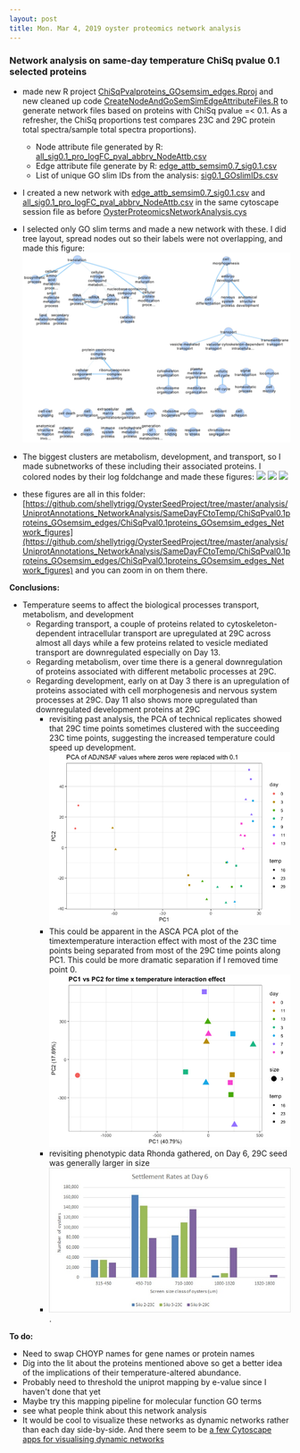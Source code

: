 ```yaml
---
layout: post
title: Mon. Mar 4, 2019 oyster proteomics network analysis
---
```


### Network analysis on same-day temperature ChiSq pvalue 0.1 selected proteins

- made new R project [ChiSqPvalproteins\_GOsemsim\_edges.Rproj](https://github.com/shellytrigg/OysterSeedProject/blob/master/analysis/UniprotAnnotations_NetworkAnalysis/SameDayFCtoTemp/ChiSqPvalproteins_GOsemsim_edges.Rproj) and new cleaned up code [CreateNodeAndGoSemSimEdgeAttributeFiles.R](https://github.com/shellytrigg/OysterSeedProject/blob/master/analysis/UniprotAnnotations_NetworkAnalysis/SameDayFCtoTemp/CreateNodeAndGoSemSimEdgeAttributeFiles.R) to generate network files based on proteins with ChiSq pvalue =< 0.1. As a refresher, the ChiSq proportions test compares 23C and 29C protein total spectra/sample total spectra proportions). 
	-  Node attribute file generated by R: [all_sig0.1\_pro\_logFC\_pval\_abbrv\_NodeAttb.csv](https://github.com/shellytrigg/OysterSeedProject/blob/master/analysis/UniprotAnnotations_NetworkAnalysis/SameDayFCtoTemp/ChiSqPval0.1proteins_GOsemsim_edges/all_sig0.1_pro_logFC_pval_abbrv_NodeAttb.csv)
	-  Edge attribute file generate by R: [edge\_attb\_semsim0.7\_sig0.1.csv](https://github.com/shellytrigg/OysterSeedProject/blob/master/analysis/UniprotAnnotations_NetworkAnalysis/SameDayFCtoTemp/ChiSqPval0.1proteins_GOsemsim_edges/edge_attb_semsim0.7_sig0.1.csv)
	-  List of unique GO slim IDs from the analysis: [sig0.1\_GOslimIDs.csv](https://github.com/shellytrigg/OysterSeedProject/blob/master/analysis/UniprotAnnotations_NetworkAnalysis/SameDayFCtoTemp/ChiSqPval0.1proteins_GOsemsim_edges/sig0.1_GOslimIDs.csv)

- I created a new network with [edge\_attb\_semsim0.7\_sig0.1.csv](https://github.com/shellytrigg/OysterSeedProject/blob/master/analysis/UniprotAnnotations_NetworkAnalysis/SameDayFCtoTemp/ChiSqPval0.1proteins_GOsemsim_edges/edge_attb_semsim0.7_sig0.1.csv) and [all_sig0.1\_pro\_logFC\_pval\_abbrv\_NodeAttb.csv](https://github.com/shellytrigg/OysterSeedProject/blob/master/analysis/UniprotAnnotations_NetworkAnalysis/SameDayFCtoTemp/ChiSqPval0.1proteins_GOsemsim_edges/all_sig0.1_pro_logFC_pval_abbrv_NodeAttb.csv) in the same cytoscape session file as before [OysterProteomicsNetworkAnalysis.cys](https://github.com/shellytrigg/OysterSeedProject/blob/master/analysis/UniprotAnnotations_NetworkAnalysis/SameDayFCtoTemp/OysterProteomicsNetworkAnalysis.cys)
- I selected only GO slim terms and made a new network with these. I did tree layout, spread nodes out so their labels were not overlapping, and made this figure:
![](https://raw.githubusercontent.com/shellytrigg/OysterSeedProject/master/analysis/UniprotAnnotations_NetworkAnalysis/SameDayFCtoTemp/ChiSqPval0.1proteins_GOsemsim_edges/ChiSqPval0.1proteins_GOsemsim_edges_Network_figures/ChiSqPval0.1_GOslim_clusters.jpg) 
- The biggest clusters are metabolism, development, and transport, so I made subnetworks of these including their associated proteins. I colored nodes by their log foldchange and made these figures:
![](https://raw.githubusercontent.com/shellytrigg/OysterSeedProject/master/analysis/UniprotAnnotations_NetworkAnalysis/SameDayFCtoTemp/ChiSqPval0.1proteins_GOsemsim_edges/ChiSqPval0.1proteins_GOsemsim_edges_Network_figures/metabolism/D3-13_metabolism.jpg)
![](https://raw.githubusercontent.com/shellytrigg/OysterSeedProject/master/analysis/UniprotAnnotations_NetworkAnalysis/SameDayFCtoTemp/ChiSqPval0.1proteins_GOsemsim_edges/ChiSqPval0.1proteins_GOsemsim_edges_Network_figures/development/D3-13_development.jpg)
![](https://raw.githubusercontent.com/shellytrigg/OysterSeedProject/master/analysis/UniprotAnnotations_NetworkAnalysis/SameDayFCtoTemp/ChiSqPval0.1proteins_GOsemsim_edges/ChiSqPval0.1proteins_GOsemsim_edges_Network_figures/transport/D3-13_transport.jpg)
- these figures are all in this folder: [https://github.com/shellytrigg/OysterSeedProject/tree/master/analysis/UniprotAnnotations_NetworkAnalysis/SameDayFCtoTemp/ChiSqPval0.1proteins_GOsemsim_edges/ChiSqPval0.1proteins_GOsemsim_edges_Network_figures](https://github.com/shellytrigg/OysterSeedProject/tree/master/analysis/UniprotAnnotations_NetworkAnalysis/SameDayFCtoTemp/ChiSqPval0.1proteins_GOsemsim_edges/ChiSqPval0.1proteins_GOsemsim_edges_Network_figures) and you can zoom in on them there.



**Conclusions:**

- Temperature seems to affect the biological processes transport, metabolism, and development
	- Regarding transport, a couple of proteins related to cytoskeleton-dependent intracellular transport are upregulated at 29C across almost all days while a few proteins related to vesicle mediated transport are downregulated especially on Day 13. 
	- Regarding metabolism, over time there is a general downregulation of proteins associated with different metabolic processes at 29C. 
	- Regarding development, early on at Day 3 there is an upregulation of proteins associated with cell morphogenesis and nervous system processes at 29C. Day 11 also shows more upregulated than downregulated development proteins at 29C
		- revisiting past analysis, the PCA of technical replicates showed that 29C time points sometimes clustered with the succeeding 23C time points, suggesting the increased temperature could speed up development. 
		![](https://raw.githubusercontent.com/shellytrigg/OysterSeedProject/master/analysis/nmds_R/nmds_analysis_like_Emmas/ClusteringTechnicalReplicates_files/figure-markdown_github/unnamed-chunk-9-1.png)
		- This could be apparent in the ASCA PCA plot of the timextemperature interaction effect with most of the 23C time points being separated from most of the 29C time points along PC1. This could be more dramatic separation if I removed time point 0.  
		![](https://raw.githubusercontent.com/shellytrigg/OysterSeedProject/master/analysis/ASCA/ASCA_all_proteins_avgADJNSAF/ASCA_avgNSAFvals_AllProteins_files/figure-markdown_github/avgNSAF_PCA_timeXtempEffect_plot-1.png) 
		- revisiting phenotypic data Rhonda gathered, on Day 6, 29C seed was generally larger in size
		- ![](https://raw.githubusercontent.com/RobertsLab/project-pacific.oyster-larvae/master/DDA_2016/Plots_images/day6survival.jpg).



**To do:**  

- Need to swap CHOYP names for gene names or protein names
- Dig into the lit about the proteins mentioned above so get a better idea of the implications of their temperature-altered abundance.
- Probably need to threshold the uniprot mapping by e-value since I haven't done that yet
- Maybe try this mapping pipeline for molecular function GO terms
- see what people think about this network analysis
- It would be cool to visualize these networks as dynamic networks rather than each day side-by-side. And there seem to be [a few Cytoscape apps for visualising dynamic networks](https://apps.cytoscape.org/apps/with_tag/networkdynamics)
